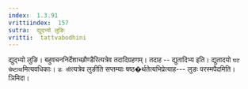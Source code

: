 ```yaml
---
index:  1.3.91
vrittiindex:  157
sutra:  द्युद्भ्यो लुङिः
vritti:  tattvabodhini 
---
```


द्युद्भ्यो लुङि। बहुवचननिर्देशाच्छौण्डैरित्यत्रेव तदादिग्रहणम्। तदाह -- द्युतादिभ्य इति। द्युतादयो `घट चेष्टाया`मित्यवधिकाः। `डः सी`त्यत्रेव लुङीति सप्तम्याः षष्ठ�र्थतेत्यभिप्रेत्याह--- लुङः परस्मपैदमिति। ञिमिदा।

